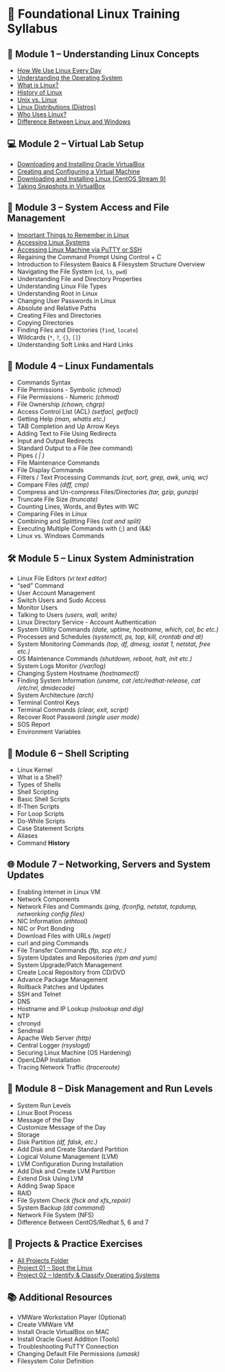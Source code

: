 # 📘 Foundational Linux Training Syllabus

## 🧠 Module 1 – Understanding Linux Concepts

- [How We Use Linux Every Day](https://github.com/anup-moitra/foundational-linux-training/blob/main/01-understanding-linux-concepts/01-everyday-linux.md)  
- [Understanding the Operating System](https://github.com/anup-moitra/foundational-linux-training/blob/main/01-understanding-linux-concepts/02-understanding-the-os.md)  
- [What is Linux?](https://github.com/anup-moitra/foundational-linux-training/blob/main/01-understanding-linux-concepts/03-what%20is-linux.md)  
- [History of Linux](https://github.com/anup-moitra/foundational-linux-training/blob/main/01-understanding-linux-concepts/04-history-of-linux.md)  
- [Unix vs. Linux](https://github.com/anup-moitra/foundational-linux-training/blob/main/01-understanding-linux-concepts/05-unix-vs-linux.md)  
- [Linux Distributions (Distros)](https://github.com/anup-moitra/foundational-linux-training/blob/main/01-understanding-linux-concepts/06-linux-distributions.md)  
- [Who Uses Linux?](https://github.com/anup-moitra/foundational-linux-training/blob/main/01-understanding-linux-concepts/07-who-uses-linux.md)  
- [Difference Between Linux and Windows](https://github.com/anup-moitra/foundational-linux-training/blob/main/01-understanding-linux-concepts/08-linux-vs-windows.md) 

## 💻 Module 2 – Virtual Lab Setup

- [Downloading and Installing Oracle VirtualBox](https://github.com/anup-moitra/foundational-linux-training/blob/main/02-virtual-lab-setup/01-setup-virtualbox.md)  
- [Creating and Configuring a Virtual Machine](https://github.com/anup-moitra/foundational-linux-training/blob/main/02-virtual-lab-setup/02-virtualbox-vm-setup.md)  
- [Downloading and Installing Linux (CentOS Stream 9)](https://github.com/anup-moitra/foundational-linux-training/blob/main/02-virtual-lab-setup/03-linux-centos-stream-install.md)  
- [Taking Snapshots in VirtualBox](https://github.com/anup-moitra/foundational-linux-training/blob/main/02-virtual-lab-setup/04-taking-snapshots-virtualbox.md)  

## 📂 Module 3 – System Access and File Management

- [Important Things to Remember in Linux](https://github.com/anup-moitra/foundational-linux-training/blob/main/03-system-access-and-file-management/01-important-things-to-remember-in-linux.md)  
- [Accessing Linux Systems](https://github.com/anup-moitra/foundational-linux-training/blob/main/03-system-access-and-file-management/02-accessing-linux-system.md)  
- [Accessing Linux Machine via PuTTY or SSH](https://github.com/anup-moitra/foundational-linux-training/blob/main/03-system-access-and-file-management/03-accessing-linux-putty-ssh.md)  
- Regaining the Command Prompt Using Control + C  
- Introduction to Filesystem Basics & Filesystem Structure Overview  
- Navigating the File System (`cd`, `ls`, `pwd`)  
- Understanding File and Directory Properties  
- Understanding Linux File Types  
- Understanding Root in Linux  
- Changing User Passwords in Linux  
- Absolute and Relative Paths  
- Creating Files and Directories  
- Copying Directories  
- Finding Files and Directories (`find`, `locate`)  
- Wildcards (`*`, `?`, `{}`, `[]`)  
- Understanding Soft Links and Hard Links  

## 🧰 Module 4 – Linux Fundamentals

- Commands Syntax  
- File Permissions - Symbolic *(chmod)*  
- File Permissions - Numeric *(chmod)*  
- File Ownership *(chown, chgrp)*  
- Access Control List (ACL) *(setfacl, getfacl)*  
- Getting Help *(man, whatis etc.)*  
- TAB Completion and Up Arrow Keys  
- Adding Text to File Using Redirects  
- Input and Output Redirects  
- Standard Output to a File (tee command)  
- Pipes *( | )*  
- File Maintenance Commands  
- File Display Commands  
- Filters / Text Processing Commands *(cut, sort, grep, awk, uniq, wc)*  
- Compare Files *(diff, cmp)*  
- Compress and Un-compress Files/Directories *(tar, gzip, gunzip)*  
- Truncate File Size *(truncate)*  
- Counting Lines, Words, and Bytes with WC  
- Comparing Files in Linux  
- Combining and Splitting Files *(cat and split)*  
- Executing Multiple Commands with (;) and (&&)  
- Linux vs. Windows Commands  

## 🛠️ Module 5 – Linux System Administration

- Linux File Editors *(vi text editor)*  
- “sed” Command  
- User Account Management  
- Switch Users and Sudo Access  
- Monitor Users  
- Talking to Users *(users, wall, write)*  
- Linux Directory Service - Account Authentication  
- System Utility Commands *(date, uptime, hostname, which, cal, bc etc.)*  
- Processes and Schedules *(systemctl, ps, top, kill, crontab and at)*  
- System Monitoring Commands *(top, df, dmesg, iostat 1, netstat, free etc.)*  
- OS Maintenance Commands *(shutdown, reboot, halt, init etc.)*  
- System Logs Monitor *(/var/log)*  
- Changing System Hostname *(hostnamectl)*  
- Finding System Information *(uname, cat /etc/redhat-release, cat /etc/*rel*, dmidecode)*  
- System Architecture *(arch)*  
- Terminal Control Keys  
- Terminal Commands *(clear, exit, script)*  
- Recover Root Password *(single user mode)*  
- SOS Report  
- Environment Variables  

## 📜 Module 6 – Shell Scripting

- Linux Kernel  
- What is a Shell?  
- Types of Shells  
- Shell Scripting  
- Basic Shell Scripts  
- If-Then Scripts  
- For Loop Scripts  
- Do-While Scripts  
- Case Statement Scripts  
- Aliases  
- Command **History**

## 🌐 Module 7 – Networking, Servers and System Updates

- Enabling Internet in Linux VM  
- Network Components  
- Network Files and Commands *(ping, ifconfig, netstat, tcpdump, networking config files)*  
- NIC Information *(ethtool)*  
- NIC or Port Bonding  
- Download Files with URLs *(wget)*  
- curl and ping Commands  
- File Transfer Commands *(ftp, scp etc.)*  
- System Updates and Repositories *(rpm and yum)*  
- System Upgrade/Patch Management  
- Create Local Repository from CD/DVD  
- Advance Package Management  
- Rollback Patches and Updates  
- SSH and Telnet  
- DNS  
- Hostname and IP Lookup *(nslookup and dig)*  
- NTP  
- chronyd  
- Sendmail  
- Apache Web Server *(http)*  
- Central Logger *(rsyslogd)*  
- Securing Linux Machine (OS Hardening)  
- OpenLDAP Installation  
- Tracing Network Traffic *(traceroute)*  

## 💾 Module 8 – Disk Management and Run Levels

- System Run Levels  
- Linux Boot Process  
- Message of the Day  
- Customize Message of the Day  
- Storage  
- Disk Partition *(df, fdisk, etc.)*  
- Add Disk and Create Standard Partition  
- Logical Volume Management (LVM)  
- LVM Configuration During Installation  
- Add Disk and Create LVM Partition  
- Extend Disk Using LVM  
- Adding Swap Space  
- RAID  
- File System Check *(fsck and xfs_repair)*  
- System Backup *(dd command)*  
- Network File System (NFS)  
- Difference Between CentOS/Redhat 5, 6 and 7  

## 🧪 Projects & Practice Exercises

- [All Projects Folder](https://github.com/anup-moitra/foundational-linux-training/tree/main/projects)  
- [Project 01 – Spot the Linux](https://github.com/anup-moitra/foundational-linux-training/blob/main/projects/01-spot-the-linux.md)  
- [Project 02 – Identify & Classify Operating Systems](https://github.com/anup-moitra/foundational-linux-training/blob/main/projects/02-identify-classify-operating-systems.md)

## 📚 Additional Resources

- VMWare Workstation Player (Optional)  
- Create VMWare VM  
- Install Oracle VirtualBox on MAC  
- Install Oracle Guest Addition (Tools)  
- Troubleshooting PuTTY Connection  
- Changing Default File Permissions *(umask)*  
- Filesystem Color Definition
